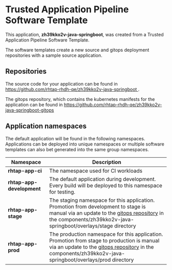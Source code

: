 # Trusted Application Pipeline Software Template

This application, **zh39kko2v-java-springboot**, was created from a Trusted Application Pipeline Software Template.

The software templates create a new source and gitops deployment repositories with a sample source application. 

## Repositories

The source code for your application can be found in [https://github.com/rhtap-rhdh-qe/zh39kko2v-java-springboot ](https://github.com/rhtap-rhdh-qe/zh39kko2v-java-springboot ).
 
The gitops repository, which contains the kubernetes manifests for the application can be found in 
[https://github.com/rhtap-rhdh-qe/zh39kko2v-java-springboot-gitops ](https://github.com/rhtap-rhdh-qe/zh39kko2v-java-springboot-gitops ) 

## Application namespaces 

The default application will be found in the following namespaces. Applications can be deployed into unique namespaces or multiple software templates can also bet generated into the same group namespaces.  

|  Namespace   |  Description   |  
| -------- | -------- |
| **rhtap-app-ci** | The namespace used for CI workloads |
| **rhtap-app-development** | The default application during development. Every build will be deployed to this namespace for testing. |
| **rhtap-app-stage** | The staging namespace for this application. Promotion from development to stage is manual via an update to the [gitops repository](https://github.com/rhtap-rhdh-qe/zh39kko2v-java-springboot-gitops ) in the components/zh39kko2v-java-springboot/overlays/stage directory |
| **rhtap-app-prod** | The production namespace for this application. Promotion from stage to production is manual via an update to the [gitops repository](https://github.com/rhtap-rhdh-qe/zh39kko2v-java-springboot-gitops ) in the components/zh39kko2v-java-springboot/overlays/prod directory |